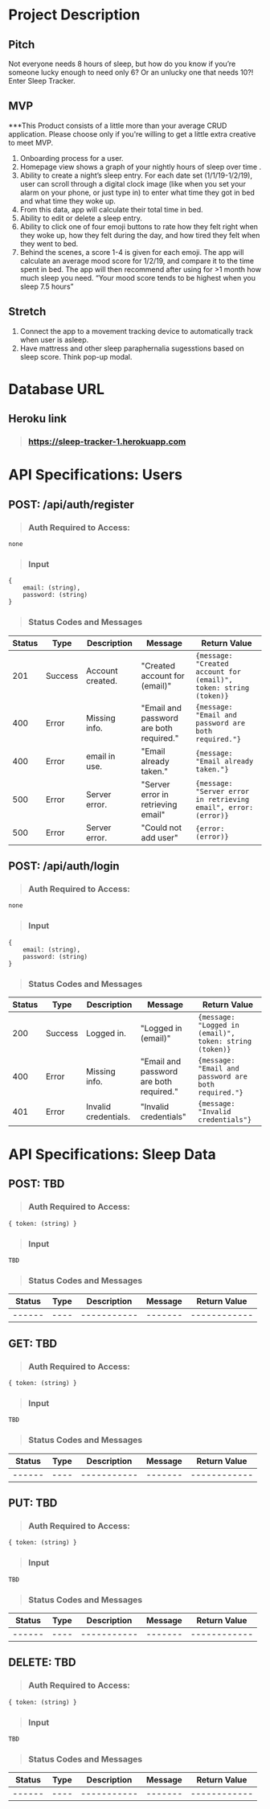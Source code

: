 # Project Description

## Pitch
Not everyone needs 8 hours of sleep, but how do you know if you’re someone lucky enough to need only 6? Or an unlucky one that needs 10?! Enter Sleep Tracker.

## MVP
***This Product consists of a little more than your average CRUD application. Please choose only if you're willing to get a little extra creative to meet MVP.

1. Onboarding process for a user.
2. Homepage view shows a graph of your nightly hours of sleep over time .
3. Ability to create a night’s sleep entry. For each date set (1/1/19-1/2/19), user can scroll through a digital clock image (like when you set your alarm on your phone, or just type in) to enter what time they got in bed and what time they woke up. 
4. From this data, app will calculate their total time in bed.
5. Ability to edit or delete a sleep entry.
6. Ability to click one of four emoji buttons to rate how they felt right when they woke up, how they felt during the day, and how tired they felt when they went to bed. 
7. Behind the scenes, a score 1-4 is given for each emoji. The app will calculate an average mood score for 1/2/19, and compare it to the time spent in bed. The app will then recommend after using for >1 month how much sleep you need.  “Your mood score tends to be highest when you sleep 7.5 hours”

## Stretch
1. Connect the app to a movement tracking device to automatically track when user is asleep.
2. Have mattress and other sleep paraphernalia sugesstions based on sleep score. Think pop-up modal.

# Database URL

## Heroku link
> ### <https://sleep-tracker-1.herokuapp.com>

# API Specifications: Users

## **POST: /api/auth/register**

> ### Auth Required to Access:
```
none
```

> ### Input

```
{
    email: (string),
    password: (string)
}
```

> ### Status Codes and Messages

|Status|Type|Description|Message|Return Value
|------|----|-----------|-------|------------|
201|Success|Account created.|"Created account for (email)"|```{message: "Created account for (email)", token: string (token)}```
400|Error|Missing info.|"Email and password are both required."|```{message: "Email and password are both required."}```
400|Error|email in use.|"Email already taken."|```{message: "Email already taken."}```
500|Error|Server error.|"Server error in retrieving email"|```{message: "Server error in retrieving email", error: (error)}```
500|Error|Server error.|"Could not add user"|```{error: (error)}```

## **POST: /api/auth/login**

> ### Auth Required to Access:
```
none
```

> ### Input

```
{
    email: (string),
    password: (string)
}
```

> ### Status Codes and Messages

|Status|Type|Description|Message|Return Value
|------|----|-----------|-------|------------|
200|Success|Logged in.|"Logged in (email)"|```{message: "Logged in (email)", token: string (token)}```
400|Error|Missing info.|"Email and password are both required."|```{message: "Email and password are both required."}```
401|Error|Invalid credentials.|"Invalid credentials"|```{message: "Invalid credentials"}```

# API Specifications: Sleep Data

## **POST: TBD**

> ### Auth Required to Access:
```
{ token: (string) }
```


> ### Input

```
TBD
```

> ### Status Codes and Messages

|Status|Type|Description|Message|Return Value
|------|----|-----------|-------|------------|
|------|----|-----------|-------|------------|


## **GET: TBD**

> ### Auth Required to Access:
```
{ token: (string) }
```


> ### Input

```
TBD
```

> ### Status Codes and Messages

|Status|Type|Description|Message|Return Value
|------|----|-----------|-------|------------|
|------|----|-----------|-------|------------|

## **PUT: TBD**

> ### Auth Required to Access:
```
{ token: (string) }
```


> ### Input

```
TBD
```

> ### Status Codes and Messages

|Status|Type|Description|Message|Return Value
|------|----|-----------|-------|------------|
|------|----|-----------|-------|------------|

## **DELETE: TBD**

> ### Auth Required to Access:
```
{ token: (string) }
```


> ### Input

```
TBD
```

> ### Status Codes and Messages

|Status|Type|Description|Message|Return Value
|------|----|-----------|-------|------------|
|------|----|-----------|-------|------------|

